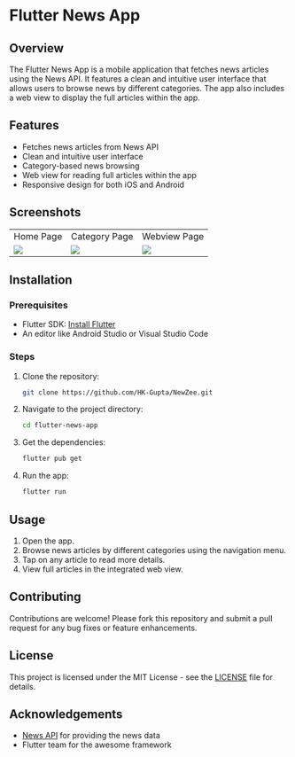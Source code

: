 # Flutter News App

## Overview
The Flutter News App is a mobile application that fetches news articles using the News API. It features a clean and intuitive user interface that allows users to browse news by different categories. The app also includes a web view to display the full articles within the app.

## Features
- Fetches news articles from News API
- Clean and intuitive user interface
- Category-based news browsing
- Web view for reading full articles within the app
- Responsive design for both iOS and Android

## Screenshots
<table>
  <tr align="center">
     <td>Home Page</td>
     <td>Category Page</td>
     <td>Webview Page</td>
  </tr>
  <tr>
    <td><img src="https://github.com/HK-Gupta/NewZee/assets/116277672/52b73ddf-8d10-406c-b48c-7d0b77e114ba"></td>
    <td><img src="https://github.com/HK-Gupta/NewZee/assets/116277672/e20e85d7-268d-4f5a-9381-dc252d560f25"></td>
    <td><img src="https://github.com/HK-Gupta/NewZee/assets/116277672/4d1a514c-5b06-428f-93ff-8b2bd8ef48d4"></td>
  </tr>
</table>



## Installation

### Prerequisites
- Flutter SDK: [Install Flutter](https://flutter.dev/docs/get-started/install)
- An editor like Android Studio or Visual Studio Code

### Steps
1. Clone the repository:
    ```sh
    git clone https://github.com/HK-Gupta/NewZee.git
    ```
2. Navigate to the project directory:
    ```sh
    cd flutter-news-app
    ```
3. Get the dependencies:
    ```sh
    flutter pub get
    ```
4. Run the app:
    ```sh
    flutter run
    ```


## Usage
1. Open the app.
2. Browse news articles by different categories using the navigation menu.
3. Tap on any article to read more details.
4. View full articles in the integrated web view.


## Contributing
Contributions are welcome! Please fork this repository and submit a pull request for any bug fixes or feature enhancements.

## License
This project is licensed under the MIT License - see the [LICENSE](LICENSE) file for details.

## Acknowledgements
- [News API](https://newsapi.org/) for providing the news data
- Flutter team for the awesome framework
